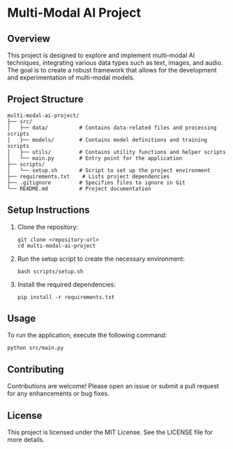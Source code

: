 # Multi-Modal AI Project

## Overview
This project is designed to explore and implement multi-modal AI techniques, integrating various data types such as text, images, and audio. The goal is to create a robust framework that allows for the development and experimentation of multi-modal models.

## Project Structure
```
multi-modal-ai-project/
├── src/
│   ├── data/          # Contains data-related files and processing scripts
│   ├── models/        # Contains model definitions and training scripts
│   ├── utils/         # Contains utility functions and helper scripts
│   └── main.py        # Entry point for the application
├── scripts/
│   └── setup.sh       # Script to set up the project environment
├── requirements.txt    # Lists project dependencies
├── .gitignore         # Specifies files to ignore in Git
└── README.md          # Project documentation
```

## Setup Instructions
1. Clone the repository:
   ```
   git clone <repository-url>
   cd multi-modal-ai-project
   ```

2. Run the setup script to create the necessary environment:
   ```
   bash scripts/setup.sh
   ```

3. Install the required dependencies:
   ```
   pip install -r requirements.txt
   ```

## Usage
To run the application, execute the following command:
```
python src/main.py
```

## Contributing
Contributions are welcome! Please open an issue or submit a pull request for any enhancements or bug fixes.

## License
This project is licensed under the MIT License. See the LICENSE file for more details.